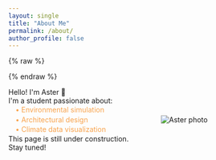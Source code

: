 ```yaml
---
layout: single
title: "About Me"
permalink: /about/
author_profile: false
---
```


{% raw %}
<style>
/* 去除單頁黑色 header 區塊（Minimal Mistakes 默認 .page__header） */
.page__header {
  display: none;
}

/* 照片樣式：陰影、圓角、模糊邊緣 */
.rounded-photo {
  box-shadow: 0 8px 20px rgba(0, 0, 0, 0.3);
  border-radius: 18px;
  filter: drop-shadow(0 0 5px rgba(0, 0, 0, 0.2));
  margin-left: 2rem;
  max-width: 100%;
  height: auto;
}
</style>
{% endraw %}

<div style="display: flex; align-items: center; gap: 2rem; flex-wrap: wrap;">

  <div style="flex: 1; min-width: 250px;">
    <p style="margin: 0;">Hello! I'm Aster 🌱</p>
    <p style="margin: 0;">I'm a student passionate about:</p>
    <ul style="color: #f8a34d; list-style: none; padding-left: 1em; margin: 0; line-height: 1.4;">
      <li>• Environmental simulation</li>
      <li>• Architectural design</li>
      <li>• Climate data visualization</li>
    </ul>
    <p style="margin: 0;">This page is still under construction. Stay tuned!</p>
  </div>

  <div style="flex: 0 0 200px;">
    <img src="{{ '/assets/images/photo.jpg' | relative_url }}" alt="Aster photo" style="max-width: 100%; height: auto;" />
  </div>

</div>
